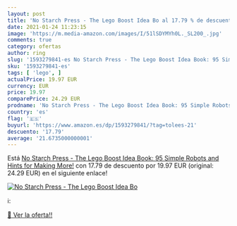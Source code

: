 ```yaml
---
layout: post
title: 'No Starch Press - The Lego Boost Idea Bo al 17.79 % de descuento'
date: 2021-01-24 11:23:15
image: 'https://m.media-amazon.com/images/I/51lSDYMYh0L._SL200_.jpg'
comments: true
category: ofertas
author: ring
slug: '1593279841-es No Starch Press - The Lego Boost Idea Book: 95 Simple...'
sku: '1593279841-es'
tags: [ 'lego', ]
actualPrice: 19.97 EUR
currency: EUR
price: 19.97
comparePrice: 24.29 EUR
prodname: 'No Starch Press - The Lego Boost Idea Book: 95 Simple Robots and Hints for Making More!'
country: 'es'
flag: '🇪🇸'
buyurl: 'https://www.amazon.es/dp/1593279841/?tag=tolees-21'
descuento: '17.79'
average: '21.6735000000001'
---
```


Está [No Starch Press - The Lego Boost Idea Book: 95 Simple Robots and Hints for Making More!](https://www.amazon.es/dp/1593279841/?tag=tolees-21) con 17.79 de descuento por 19.97 EUR (original: 24.29 EUR) en el siguiente enlace!

[![No Starch Press - The Lego Boost Idea Bo](https://m.media-amazon.com/images/I/51lSDYMYh0L._SL200_.jpg)](https://www.amazon.es/dp/1593279841/?tag=tolees-21)

ℹ️:


[🛒 Ver la oferta!!](https://www.amazon.es/dp/1593279841/?tag=tolees-21)
